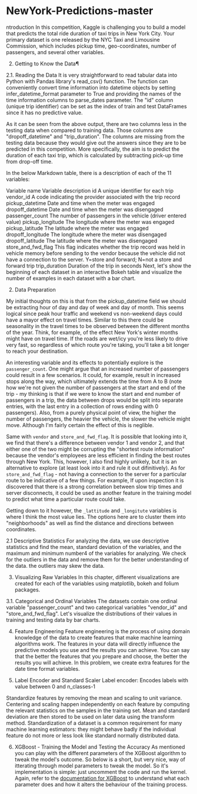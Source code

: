 # NewYork-Predictions-master
ntroduction
In this competition, Kaggle is challenging you to build a model that predicts the total ride duration of taxi trips in New York City. Your primary dataset is one released by the NYC Taxi and Limousine Commission, which includes pickup time, geo-coordinates, number of passengers, and several other variables.

2. Getting to Know the Data¶

2.1. Reading the Data
It is very straightforward to read tabular data into Python with Pandas library's read_csv() function. The function can conveniently convert time information into datetime objects by setting infer_datetime_format parameter to True and providing the names of the time information columns to parse_dates parameter. The "id" column (unique trip identifier) can be set as the index of train and test DataFrames since it has no predictive value.


As it can be seen from the above output, there are two columns less in the testing data when compared to training data. Those columns are "dropoff_datetime" and "trip_duration". The columns are missing from the testing data because they would give out the answers since they are to be predicted in this competition. More specifically, the aim is to predict the duration of each taxi trip, which is calculated by subtracting pick-up time from drop-off time.

In the below Markdown table, there is a description of each of the 11 variables:

Variable name	Variable description
id	A unique identifier for each trip
vendor_id	A code indicating the provider associated with the trip record
pickup_datetime	Date and time when the meter was engaged
dropoff_datetime	Date and time when the meter was disengaged
passenger_count	The number of passengers in the vehicle (driver entered value)
pickup_longitude	The longitude where the meter was engaged
pickup_latitude	The latitude where the meter was engaged
dropoff_longitude	The longitude where the meter was disengaged
dropoff_latitude	The latitude where the meter was disengaged
store_and_fwd_flag	This flag indicates whether the trip record was held in vehicle memory before sending to the vendor because the vehicle did not have a connection to the server.
Y=store and forward; N=not a store and forward trip
trip_duration	Duration of the trip in seconds
Next, let's show the beginning of each dataset in an interactive Bokeh table and visualize the number of examples in each dataset with a bar chart.

2. Data Preparation

My initial thoughts on this is that from the pickup_datetime field we should be extracting hour of day and day of week and day of month. This seems logical since peak hour traffic and weekend vs non-weekend days could have a mayor effect on travel times. Similar to this there could be seasonality in the travel times to be observed between the different months of the year. Think, for example, of the effect New York's winter months might have on travel time. If the roads are wet/icy you're less likely to drive very fast, so regardless of which route you're taking, you'll take a bit longer to reach your destination.

An interesting variable and its effects to potentially explore is the `passenger_count`. One might argue that an increased number of passengers could result in a few scenarios. It could, for example, result in increased stops along the way, which ultimately extends the time from A to B (note how we're not given the number of passengers at the start and end of the trip - my thinking is that if we were to know the start and end number of passengers in a trip, the data between drops would be split into separate entries, with the last entry in a collection of rows ending with 0 passengers). Also, from a purely physical point of view, the higher the number of passengers, the heavier the vehicle, the slower the vehicle might move. Although I'm fairly certain the effect of this is neglible.

Same with `vendor` and `store_and_fwd_flag`. It is possible that looking into it, we find that there's a difference between vendor 1 and vendor 2, and that either one of the two might be corrupting the "shortest route information" because the vendor's employees are less efficient in finding the best routes through New York. This, however, I also find highly unlikely, but it is an alternative to explore (at least look into it and rule it out difinitively). As for `store_and_fwd_flag` - not having a connection to the server for a particular route to be indicative of a few things. For example, If upon inspection it is discovered that there is a strong correlation between slow trip times and server disconnects, it could be used as another feature in the training model to predict what time a particular route could take.

Getting down to it however, the `_lattitude` and `_longitute` variables is where I think the most value lies. The options here are to cluster them into "neighborhoods" as well as find the distance and directions between coordinates.

2.1 Descriptive Statistics
For analyzing the data, we use descriptive statistics and find the mean, standard deviation of the variables, and the maximum and minimum number4 of the variables for analyzing.
We check for the outliers in the data and remove them for the better understanding of the data. the outliers may skew the data.


3. Visualizing Raw Variables
In this chapter, different visualizations are created for each of the variables using matplotlib, bokeh and folium packages.

3.1. Categorical and Ordinal Variables
The datasets contain one ordinal variable "passenger_count" and two categorical variables "vendor_id" and "store_and_fwd_flag". Let's visualize the distributions of their values in training and testing data by bar charts.

4. Feature Engineering
Feature engineering is the process of using domain knowledge of the data to create features that make machine learning algorithms work.
The features in your data will directly influence the predictive models you use and the results you can achieve. You can say that the better the features that you prepare and choose, the better the results you will achieve. In this problem, we create extra features for the date time format variables.

5. Label Encoder and Standard Scaler
Label encoder: Encodes labels with value between 0 and n_classes-1

Standardize features by removing the mean and scaling to unit variance. Centering and scaling happen independently on each feature by computing the relevant statistics on the samples in the training set. Mean and standard deviation are then stored to be used on later data using the transform method. Standardization of a dataset is a common requirement for many machine learning estimators: they might behave badly if the individual feature do not more or less look like standard normally distributed data.

6. XGBoost - Training the Model and Testing the Accuracy
As mentioned you can play with the different parameters of the XGBoost algorithm to tweak the model's outcome. So below is a short, but very nice, way of itterating through model parameters to tweak the model. So it's implementation is simple: just uncomment the code and run the kernel. Again, refer to the [documentation for XGBoost](http://xgboost.readthedocs.io/en/latest/python/python_intro.html "XGBoost Documentation") to understand what each parameter does and how it alters the behaviour of the training process.
